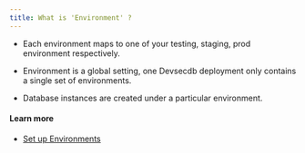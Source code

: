 ```yaml
---
title: What is 'Environment' ?
---
```


- Each environment maps to one of your testing, staging, prod environment respectively.

- Environment is a global setting, one Devsecdb deployment only contains a single set of environments.

- Database instances are created under a particular environment.

#### Learn more

- [Set up Environments](https://www.secdb.khulnasoft.com/docs/get-started/step-by-step/set-up-environments)